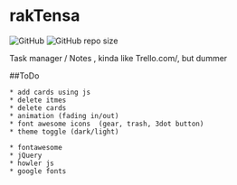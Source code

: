 # rakTensa  
![GitHub](https://img.shields.io/github/license/aymkh/rakTensa?style=for-the-badge)
![GitHub repo size](https://img.shields.io/github/repo-size/aymkh/rakTensa?style=for-the-badge)  

Task manager / Notes , kinda like Trello.com/, but dummer

##ToDo  

    * add cards using js  
    * delete itmes  
    * delete cards  
    * animation (fading in/out)  
    * font awesome icons  (gear, trash, 3dot button)    
    * theme toggle (dark/light)  

    * fontawesome   
    * jQuery  
    * howler js  
    * google fonts  





